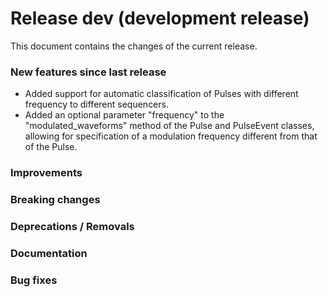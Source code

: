 # Release dev (development release)

This document contains the changes of the current release.

### New features since last release

- Added support for automatic classification of Pulses with different frequency to different sequencers.
- Added an optional parameter "frequency" to the "modulated_waveforms" method of the Pulse and PulseEvent classes, allowing for specification of a modulation frequency different from that of the Pulse.

### Improvements

### Breaking changes

### Deprecations / Removals

### Documentation

### Bug fixes
